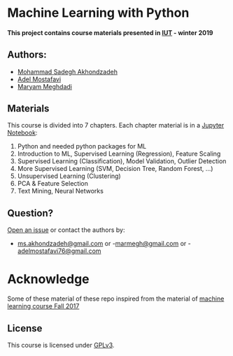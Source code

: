 # Machine Learning with Python

#### This project contains course materials presented in [IUT](http://iut.ac.ir) - winter 2019

## Authors:
  - [Mohammad Sadegh Akhondzadeh](https://www.linkedin.com/in/msadegh)
  - [Adel Mostafavi](https://www.linkedin.com/in/adel-mostafavi-329a3315a/)
  - [Maryam Meghdadi](https://www.linkedin.com/in/maryam-meghdadi/)


## Materials

This course is divided into 7 chapters. Each chapter material is in a [Jupyter Notebook](https://jupyter.org):
1. Python and needed python packages for ML
2. Introduction to ML, Supervised Learning (Regression),  Feature Scaling
3. Supervised Learning (Classification), Model Validation, Outlier Detection
4. More Supervised Learning (SVM, Decision Tree, Random Forest, ...)
5. Unsupervised Learning (Clustering)
6. PCA & Feature Selection
7. Text Mining, Neural Networks


## Question?

[Open an issue](../../issues) or contact the authors by:
- [ms.akhondzadeh@gmail.com](mailto:ms.akhondzadeh@gmail.com) or
-[marmegh@gmail.com](mailto:marmegh@gmail.com) or
-[adelmostafavi76@gmail.com](mailto:adelmostafavi76@gmail.com)


# Acknowledge
Some of these material of these repo inspired from the material of [machine learning course Fall 2017](https://github.com/msadegh97/machine-learning-course) 
## License

This course is licensed under [GPLv3](LICENSE).
